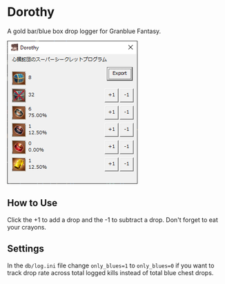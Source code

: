 # Dorothy
A gold bar/blue box drop logger for Granblue Fantasy.

![Dorothy UI](https://github.com/NadyaNayme/Dorothy/blob/master/src/images/dorothy_ui.png?)

## How to Use
Click the +1 to add a drop and the -1 to subtract a drop. Don't forget to eat your crayons.

## Settings
In the `db/log.ini` file change `only_blues=1` to `only_blues=0` if you want to track drop rate across total logged kills instead of total blue chest drops.
